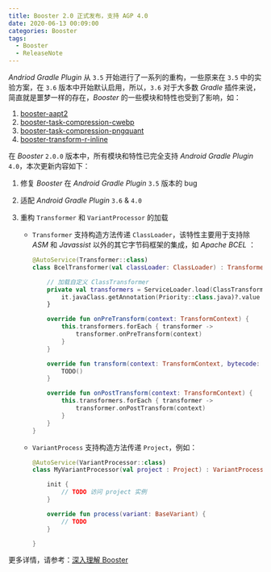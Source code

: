```yaml
---
title: Booster 2.0 正式发布，支持 AGP 4.0
date: 2020-06-13 00:09:00
categories: Booster
tags:
  - Booster
  - ReleaseNote
---
```


*Andriod Gradle Plugin* 从 `3.5` 开始进行了一系列的重构，一些原来在 `3.5` 中的实验方案，在 `3.6` 版本中开始默认启用，所以，`3.6` 对于大多数 *Gradle* 插件来说，简直就是噩梦一样的存在，*Booster* 的一些模块和特性也受到了影响，如：

1. [booster-aapt2](https://github.com/didi/booster/tree/master/booster-aapt2)
1. [booster-task-compression-cwebp](https://github.com/didi/booster/tree/master/booster-task-compression-cwebp)
1. [booster-task-compression-pngquant](https://github.com/didi/booster/tree/master/booster-task-compression-pngquant)
1. [booster-transform-r-inline](https://github.com/didi/booster/tree/master/booster-transform-r-inline)

在 *Booster* `2.0.0` 版本中，所有模块和特性已完全支持 *Android Gradle Plugin* `4.0`，本次更新内容如下：

1. 修复 *Booster* 在 *Android Gradle Plugin* `3.5` 版本的 bug
1. 适配 *Android Gradle Plugin* `3.6` & `4.0`
1. 重构 `Transformer` 和 `VariantProcessor` 的加载

    - `Transformer` 支持构造方法传递 `ClassLoader`，该特性主要用于支持除 *ASM* 和 *Javassist* 以外的其它字节码框架的集成，如 *Apache BCEL* ：

        ```kotlin
        @AutoService(Transformer::class)
        class BcelTransformer(val classLoader: ClassLoader) : Transformer {

            // 加载自定义 ClassTransformer
            private val transformers = ServiceLoader.load(ClassTransformer::class.java, classLoader).sortedBy {
                it.javaClass.getAnnotation(Priority::class.java)?.value ?: 0
            }

            override fun onPreTransform(context: TransformContext) {
                this.transformers.forEach { transformer ->
                    transformer.onPreTransform(context)
                }
            }

            override fun transform(context: TransformContext, bytecode: ByteArray): ByteArray {
                TODO()
            }

            override fun onPostTransform(context: TransformContext) {
                this.transformers.forEach { transformer ->
                    transformer.onPostTransform(context)
                }
            }
        }
        ```

    - `VariantProcess` 支持构造方法传递 `Project`，例如：

        ```kotlin
        @AutoService(VariantProcessor::class)
        class MyVariantProcessor(val project : Project) : VariantProcessor {

            init {
                // TODO 访问 project 实例
            }

            override fun process(variant: BaseVariant) {
                // TODO
            }

        }
        ```

更多详情，请参考：[深入理解 Booster](https://booster.johnsonlee.io)

